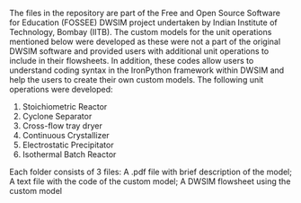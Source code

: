 The files in the repository are part of the Free and Open Source Software for Education (FOSSEE) DWSIM project undertaken by Indian Institute of Technology, Bombay (IITB).
The custom models for the unit operations mentioned below were developed as these were not a part of the original DWSIM software and provided users with additional unit operations 
to include in their flowsheets. In addition, these codes allow users to understand coding syntax in the IronPython framework within DWSIM and help the users to create their own custom models.
The following unit operations were developed:
1) Stoichiometric Reactor
2) Cyclone Separator
3) Cross-flow tray dryer
4) Continuous Crystallizer
5) Electrostatic Precipitator
6) Isothermal Batch Reactor

Each folder consists of 3 files: A .pdf file with brief description of the model; A text file with the code of the custom model; A DWSIM flowsheet using the custom model

